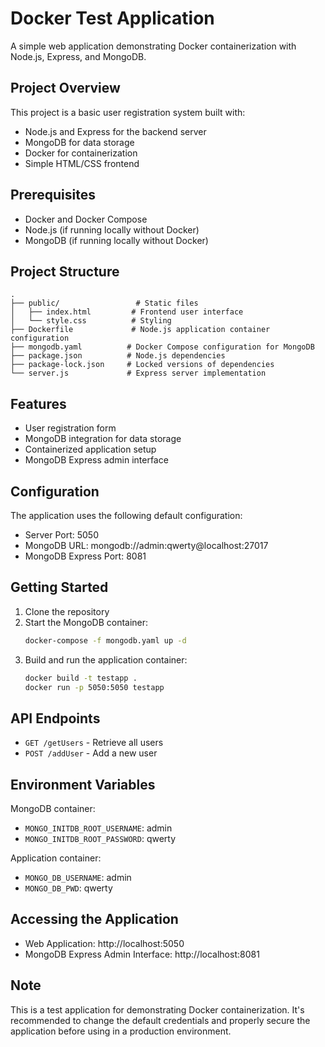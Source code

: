 # Docker Test Application

A simple web application demonstrating Docker containerization with Node.js, Express, and MongoDB.

## Project Overview

This project is a basic user registration system built with:
- Node.js and Express for the backend server
- MongoDB for data storage
- Docker for containerization
- Simple HTML/CSS frontend

## Prerequisites

- Docker and Docker Compose
- Node.js (if running locally without Docker)
- MongoDB (if running locally without Docker)

## Project Structure

```
.
├── public/                 # Static files
│   ├── index.html         # Frontend user interface
│   └── style.css          # Styling
├── Dockerfile             # Node.js application container configuration
├── mongodb.yaml          # Docker Compose configuration for MongoDB
├── package.json          # Node.js dependencies
├── package-lock.json     # Locked versions of dependencies
└── server.js             # Express server implementation
```

## Features

- User registration form
- MongoDB integration for data storage
- Containerized application setup
- MongoDB Express admin interface

## Configuration

The application uses the following default configuration:
- Server Port: 5050
- MongoDB URL: mongodb://admin:qwerty@localhost:27017
- MongoDB Express Port: 8081

## Getting Started

1. Clone the repository
2. Start the MongoDB container:
   ```bash
   docker-compose -f mongodb.yaml up -d
   ```
3. Build and run the application container:
   ```bash
   docker build -t testapp .
   docker run -p 5050:5050 testapp
   ```

## API Endpoints

- `GET /getUsers` - Retrieve all users
- `POST /addUser` - Add a new user

## Environment Variables

MongoDB container:
- `MONGO_INITDB_ROOT_USERNAME`: admin
- `MONGO_INITDB_ROOT_PASSWORD`: qwerty

Application container:
- `MONGO_DB_USERNAME`: admin
- `MONGO_DB_PWD`: qwerty

## Accessing the Application

- Web Application: http://localhost:5050
- MongoDB Express Admin Interface: http://localhost:8081

## Note

This is a test application for demonstrating Docker containerization. It's recommended to change the default credentials and properly secure the application before using in a production environment.
